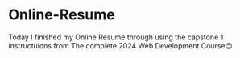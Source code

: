 # Online-Resume
Today I finished my Online Resume through using the capstone 1 instructuions from The complete 2024 Web Development Course😊
